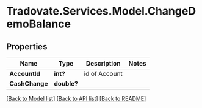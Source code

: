 # Tradovate.Services.Model.ChangeDemoBalance
## Properties

Name | Type | Description | Notes
------------ | ------------- | ------------- | -------------
**AccountId** | **int?** | id of Account | 
**CashChange** | **double?** |  | 

[[Back to Model list]](../README.md#documentation-for-models) [[Back to API list]](../README.md#documentation-for-api-endpoints) [[Back to README]](../README.md)


